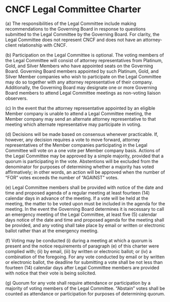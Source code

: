 # CNCF Legal Committee Charter

(a) The responsibilities of the Legal Committee include making recommendations to the Governing Board in response to questions submitted to the Legal Committee by the Governing Board.  For clarity, the Legal Committee does not represent CNCF and does not have an attorney-client relationship with CNCF.

(b) Participation on the Legal Committee is optional.  The voting members of the Legal Committee will consist of attorney representatives from Platinum, Gold, and Silver Members who have appointed seats on the Governing Board.  Governing Board members appointed by such Platinum, Gold, and Silver Member companies who wish to participate on the Legal Committee may do so together with any attorney representative of their company.  Additionally, the Governing Board may designate one or more Governing Board members to attend Legal Committee meetings as non-voting liaison observers. 

(c) In the event that the attorney representative appointed by an eligible Member company is unable to attend a Legal Committee meeting, the Member company may send an alternate attorney representative to that meeting which alternate representative may participate in voting. 

(d) Decisions will be made based on consensus whenever practicable. If, however, any decision requires a vote to move forward, attorney representatives of the Member companies participating in the Legal Committee will vote on a one vote per Member company basis.  Actions of the Legal Committee may be approved by a simple majority, provided that a quorum is participating in the vote.  Abstentions will be excluded from the denominator for purposes of determining whether a majority has voted affirmatively; in other words, an action will be approved when the number of “FOR” votes exceeds the number of “AGAINST” votes.

(e) Legal Committee members shall be provided with notice of the date and time and proposed agenda of a regular meeting at least fourteen (14) calendar days in advance of the meeting.  If a vote will be held at the meeting, the matter to be voted upon must be included in the agenda for the meeting.  In the event the Governing Board determines it is necessary to call an emergency meeting of the Legal Committee, at least five (5) calendar days notice of the date and time and proposed agenda for the meeting shall be provided, and any voting shall take place by email or written or electronic ballot rather than at the emergency meeting.

(f) Voting may be conducted (i) during a meeting at which a quorum is present and the notice requirements of paragraph (e) of this charter were complied with; (ii) by email, (iii) by written or electronic ballot; or (iv) a combination of the foregoing.  For any vote conducted by email or by written or electronic ballot, the deadline for submitting a vote shall be not less than fourteen (14) calendar days after Legal Committee members are provided with notice that their vote is being solicited.

(g) Quorum for any vote shall require attendance or participation by a majority of voting members of the Legal Committee.  “Abstain” votes shall be counted as attendance or participation for purposes of determining quorum.  
